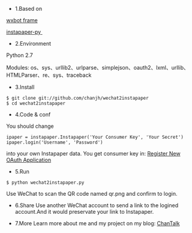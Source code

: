 - 1.Based on

[wxbot frame][1]

[instapaper-py ][2]

- 2.Environment

Python 2.7

Modules: os、sys、urllib2、urlparse、simplejson、oauth2、lxml、urllib、HTMLParser、re、sys、traceback

- 3.Install

```
$ git clone git://github.com/chanjh/wechat2instapaper
$ cd wechat2instapaper
```

- 4.Code & conf

You should change 
```
ipaper = instapaper.Instapaper('Your Consumer Key', 'Your Secret')
ipaper.login('Username', 'Password')
```
into your own Instapaper data.
You get consumer key in: [Register New OAuth Application][3]

- 5.Run

``$ python wechat2instapaper.py``

Use WeChat to scan the  QR code named qr.png and confirm to login.

- 6.Share
Use another WeChat account to send a link to the logined account.And it would preservate your link to Instapaper.

- 7.More
Learn more about me and my project on my blog: [ChanTalk][4]


[1]:	https://github.com/liuwons/wxBot
[2]:	https://github.com/nickbarnwell/Instapaper-py
[3]:	https://www.instapaper.com/main/request_oauth_consumer_token
[4]:	http://chanjh.com/
